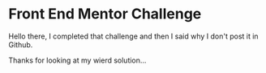 # Front End Mentor Challenge

Hello there, I completed that challenge and then I said why I don't post it in Github.

Thanks for looking at my wierd solution...